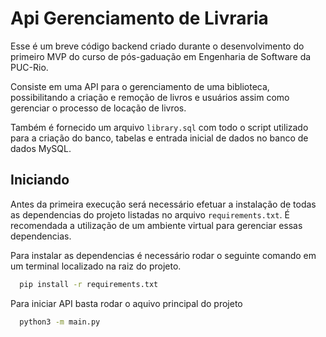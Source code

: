 
# Api Gerenciamento de Livraria

Esse é um breve código backend criado durante o desenvolvimento do primeiro MVP do curso de pós-gaduação em Engenharia de Software da PUC-Rio.

Consiste em uma API para o gerenciamento de uma biblioteca, possibilitando a criação e remoção de livros e usuários assim como gerenciar o processo de locação de livros.

Também é fornecido um arquivo `library.sql` com todo o script utilizado para a criação do banco, tabelas e entrada inicial de dados no banco de dados MySQL.


## Iniciando

Antes da primeira execução será necessário efetuar a instalação de todas as dependencias do projeto listadas no arquivo `requirements.txt`. É recomendada a utilização de um ambiente virtual para gerenciar essas dependencias.

Para instalar as dependencias é necessário rodar o seguinte comando em um terminal localizado na raiz do projeto.

```bash
  pip install -r requirements.txt
```

Para iniciar API basta rodar o aquivo principal do projeto
```bash
  python3 -m main.py
```
